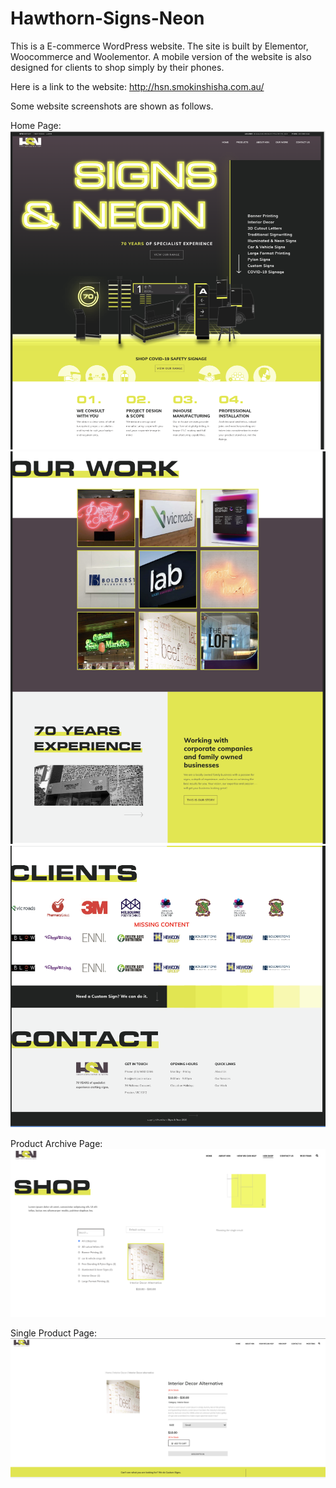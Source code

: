 # Hawthorn-Signs-Neon

This is a E-commerce WordPress website. The site is built by Elementor, Woocommerce and Woolementor. A mobile version of the website is also designed for clients to shop simply by their phones.

Here is a link to the website: http://hsn.smokinshisha.com.au/

Some website screenshots are shown as follows.

Home Page:
![](/Website%20Screenshot/Home%20Page/HomePage1.png)
![](/Website%20Screenshot/Home%20Page/HomePage2.png)
![](/Website%20Screenshot/Home%20Page/HomePage3.png)


Product Archive Page:
![](/Website%20Screenshot/Shop%20Page/ProductArchive.png)

Single Product Page:
![](/Website%20Screenshot/Shop%20Page/SingleProduct.png)
